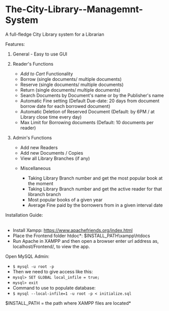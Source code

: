 <h1 text-align="center">The-City-Library--Managemnt-System</h1>
<p>A full-fledge City Library system for a Librarian</p>

Features:

1. General - Easy to use GUI

2. Reader's Functions
      <ul>
      <li><em>Add to Cart</em> Functionality</li>
      <li>Borrow (single documents/ multiple documents)</li>
      <li>Reserve (single documents/ multiple documents)</li>
      <li>Return (single documents/ multiple documents)</li>
      <li>Search Documents by Document's name or by the Publisher's name </li>
      <li>Automatic Fine setting (Default Due-date: 20 days from document borrow date for each borrowed document)</li>
      <li>Automatic Deletion of Reserved Document (Default: by 6PM / at Library close time every day)</li>
      <li>Max Limit for Borrowing documents (Default: 10 documents per reader)</li>
      </ul>
3. Admin's Functions
      <ul>
      <li>Add new Readers</li>
      <li>Add new Documents / Copies</li>
      <li>View all Library Branches (if any)</li>
4. Miscellaneous
      <ul>    
      <li> Taking Library Branch number and get the most popular book at the moment</li>
      <li> Taking Library Branch number and get the active reader for that libranch branch</li>
      <li> Most popular books of a given year</li>
      <li> Average Fine paid by the borrowers from in a given interval date</li>
      </ul>

Installation Guide:
      <ul>    
      <li>Install Xampp: https://www.apachefriends.org/index.html</li>
      <li>Place the Frontend folder htdoc*: $INSTALL_PATH\xampp\htdocs</li>
      <li>Run Apache in XAMPP and then open a browser enter url address as, localhost/Frontend/, to view the app.</li>
      </ul>

Open MySQL Admin:
      <ul>
      <li>`$ mysql -u root -p`</li>
      <li>Then we need to give access like this:</li>
      <li>`mysql> SET GLOBAL local_infile = true;`</li>
      <li>`mysql> exit`</li>
      <li>Command to use to populate database:</li>
      <li>`$ mysql --local-infile=1 -u root -p < initialize.sql`</li>
      </ul>
$INSTALL_PATH = the path where XAMPP files are located*
